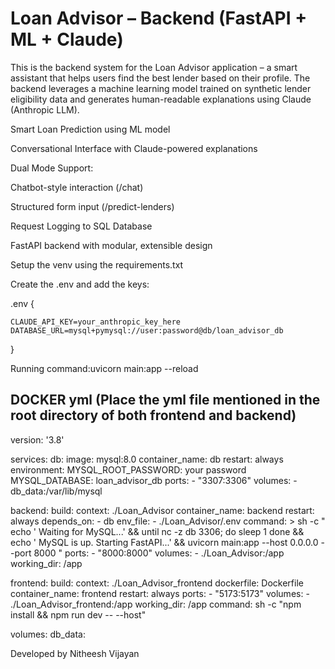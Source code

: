  # **Loan Advisor – Backend (FastAPI + ML + Claude)**

This is the backend system for the Loan Advisor application – a smart assistant that helps users find the best lender based on their profile. The backend leverages a machine learning model trained on synthetic lender eligibility data and generates human-readable explanations using Claude (Anthropic LLM).

Smart Loan Prediction using ML model

 Conversational Interface with Claude-powered explanations

 Dual Mode Support:

Chatbot-style interaction (/chat)

Structured form input (/predict-lenders)

 Request Logging to SQL Database

 FastAPI backend with modular, extensible design

Setup the venv using the requirements.txt


 Create the .env and add the keys:

 .env {
    
    CLAUDE_API_KEY=your_anthropic_key_here
    DATABASE_URL=mysql+pymysql://user:password@db/loan_advisor_db


 }


 Running command:uvicorn main:app --reload


## DOCKER yml (Place the yml file mentioned in the root directory of both frontend and backend)

version: '3.8'

services:
  db:
    image: mysql:8.0
    container_name: db
    restart: always
    environment:
      MYSQL_ROOT_PASSWORD: your password
      MYSQL_DATABASE: loan_advisor_db
    ports:
      - "3307:3306"
    volumes:
      - db_data:/var/lib/mysql

  backend:
    build:
      context: ./Loan_Advisor
    container_name: backend
    restart: always
    depends_on:
      - db
    env_file:
      - ./Loan_Advisor/.env
    command: >
      sh -c "
        echo ' Waiting for MySQL...' &&
        until nc -z db 3306; do
          sleep 1
        done &&
        echo ' MySQL is up. Starting FastAPI...' &&
        uvicorn main:app --host 0.0.0.0 --port 8000
      "
    ports:
      - "8000:8000"
    volumes:
      - ./Loan_Advisor:/app
    working_dir: /app

  frontend:
    build:
      context: ./Loan_Advisor_frontend
      dockerfile: Dockerfile
    container_name: frontend
    restart: always
    ports:
      - "5173:5173"
    volumes:
      - ./Loan_Advisor_frontend:/app
    working_dir: /app
    command: sh -c "npm install && npm run dev -- --host"

volumes:
  db_data:



 Developed by Nitheesh Vijayan
